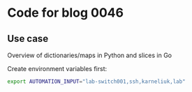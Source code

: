 # Code for blog 0046

## Use case
Overview of dictionaries/maps in Python and slices in Go

Create environment variables first:
```bash
export AUTOMATION_INPUT="lab-switch001,ssh,karneliuk,lab"
```
